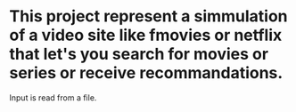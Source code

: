 # This project represent a simmulation of a video site like fmovies or netflix that let's you search for movies or series or receive recommandations.
Input is read from a file.
